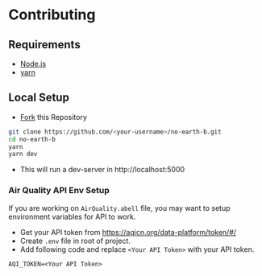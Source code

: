 # Contributing

## Requirements
- [Node.js](https://nodejs.org/en/download/)
- [yarn](https://classic.yarnpkg.com/en/docs/install/) 

## Local Setup

- [Fork](https://github.com/saurabhdaware/no-earth-b) this Repository
```sh
git clone https://github.com/<your-username>/no-earth-b.git
cd no-earth-b
yarn
yarn dev
```
- This will run a dev-server in http://localhost:5000

### Air Quality API Env Setup

If you are working on `AirQuality.abell` file, you may want to setup environment variables for API to work.

- Get your API token from https://aqicn.org/data-platform/token/#/
- Create `.env` file in root of project.
- Add following code and replace `<Your API Token>` with your API token.

```
AQI_TOKEN=<Your API Token>
```
